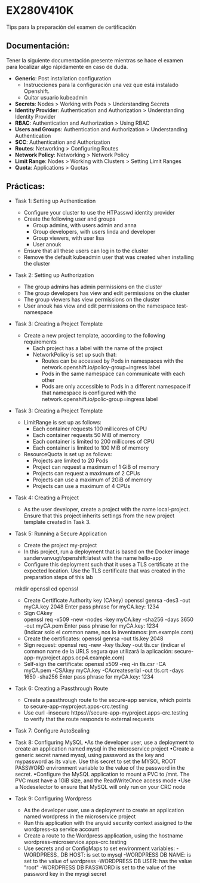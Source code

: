 # EX280V410K
Tips para la preparación del examen de certificación


## Documentación:

Tener la siguiente documentación presente mientras se hace el examen para localizar algo rápidamente en caso de duda.

- **Generic**: Post installation configuration
    - Instrucciones para la configuración una vez que está instalado Openshift. 
    - Quitar usuario kubeadmin
- **Secrets**: Nodes > Working with Pods > Understanding Secrets
- **Identity Provider**: Authentication and Authorization > Understanding Identity Provider
- **RBAC**: Authentication and Authorization > Using RBAC
- **Users and Groups**: Authentication and Authorization > Understanding Authentication
- **SCC**: Authentication and Authorization
- **Routes**: Networking > Configuring Routes
- **Network Policy**: Networking > Network Policy
- **Limit Range**: Nodes > Working with Clusters > Setting Limit Ranges
- **Quota**: Applications > Quotas

## Prácticas:

- Task 1: Setting up Authentication
    - Configure your cluster to use the HTPasswd identity provider
    - Create the following user and groups
        - Group admins, with users admin and anna
        - Group developers, with users linda and developer
        - Group viewers, with user lisa
        - User anouk
    - Ensure that all these users can log in to the cluster
    - Remove the default kubeadmin user that was created when installing the cluster

- Task 2: Setting up Authorization
    - The group admins has admin permissions on the cluster
    - The group developers has view and edit permissions on the cluster
    - The group viewers has view permissions on the cluster
    - User anouk has view and edit permissions on the namespace test-namespace

- Task 3: Creating a Project Template
    - Create a new project template, according to the following requirements
        - Each project has a label with the name of the project
        - NetworkPolicy is set up such that:
            - Routes can be accessed by Pods in namespaces with the network.openshift.io/policy-group=ingress label
            - Pods in the same namespace can communicate with each other
            - Pods are only accessible to Pods in a different namespace if that namespace is configured with the network.openshift.io/polic-group=ingress label

- Task 3: Creating a Project Template
    - LimitRange is set up as follows:
      - Each container requests 100 millicores of CPU
      - Each container requests 50 MiB of memory
      - Each container is limited to 200 millicores of CPU
      - Each container is limited to 100 MiB of memory
    - ResourceQuota is set up as follows:
      - Projects are limited to 20 Pods
      - Project can request a maximum of 1 GiB of memory
      - Projects can request a maximum of 2 CPUs
      - Projects can use a maximum of 2GiB of memory
      - Projects can use a maximum of 4 CPUs 

- Task 4: Creating a Project
    - As the user developer, create a project with the name local-project. Ensure that this project inherits settings from the new project template created in Task 3.    

- Task 5: Running a Secure Application
    - Create the project my-project
    - In this project, run a deployment that is based on the Docker image sandervanvugt/openshift:latest with the name hello-app
    - Configure this deployment such that it uses a TLS certificate at the expected location. Use the TLS certificate that was created in the preparation steps of this lab
  
  mkdir openssl
  cd openssl
  - Create Certificate Authority key (CAkey)
    openssl genrsa -des3 -out myCA.key 2048
    Enter pass phrase for myCA.key: 1234 
  - Sign CAkey  
    openssl req -x509 -new -nodes -key myCA.key -sha256 -days 3650 -out myCA.pem
    Enter pass phrase for myCA.key: 1234  
   (Indicar solo el common name, nos lo inventamos: jrm.example.com)
  - Create the certificates:
    openssl genrsa -out tls.key 2048
  - Sign request:
    openssl req -new -key tls.key -out tls.csr
    (indicar el common name de la URLS segura que utilizará la aplicación: secure-app-myproject.apps.ocp4.example.com)
  - Self-sign the certificate:
    openssl x509 -req -in tls.csr -CA myCA.pem -CSAkey myCA.key -CAcreateserial -out tls.crt -days 1650 -sha256
    Enter pass phrase for myCA.key: 1234 
  
- Task 6: Creating a Passthrough Route
    - Create a passthrough route to the secure-app service, which points to secure-app-myproject.apps-crc.testing
    - Use curl -insecure https:///secure-app-myproject.apps-crc.testing to verify that the route responds to external requests

- Task 7: Configure AutoScaling
    

- Task 8: Configuring MySQL
    •As the developer user, use a deployment to create an application named mysql in the microservice project
    •Create a generic secret named mysql, using password as the key and mypassword as its value. Use this secret to set the MYSOL ROOT PASSWORD environment variable to the value of the password in the secret.
    •Configure the MySQL application to mount a PVC to /mnt. The PVC must have a 1GiB size, and the ReadWriteOnce access mode
    •Use a Nodeselector to ensure that MySQL will only run on your CRC node

- Task 9: Configuring Wordpress
    - As the developer user, use a deployment to create an application named wordpress in the microservice project
    - Run this application with the anyuid security context assigned to the wordpress-sa service account
    - Create a route to the Wordpress application, using the hostname wordpress-microservice.apps-crc.testing
    - Use secrets and or ConfigMaps to set environment variables:
        -WORDPRESS_ DB HOST: is set to mysql
        -WORDPRESS DB NAME: is set to the value of wordpress
        -WORDPRESS DB USER: has the value "root"
        -WORDPRESS DB PASSWORD is set to the value of the password key in the mysgi secret
